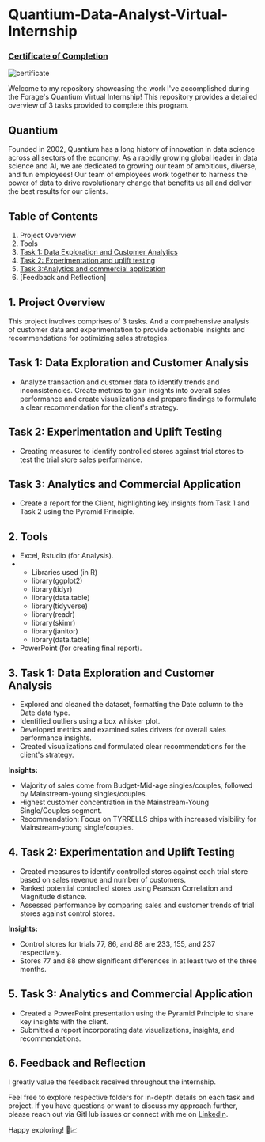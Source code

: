 # Quantium-Data-Analyst-Virtual-Internship

### [Certificate of Completion](https://forage-uploads-prod.s3.amazonaws.com/completion-certificates/Quantium/NkaC7knWtjSbi6aYv_Quantium_JHeC6a7tzzPokKo5h_1705677723121_completion_certificate.pdf)

![certificate](https://github.com/talibizhar1/Quantium-Data-Analyst-Virtual-Internship/assets/129067554/023d18b3-b565-4a6e-ba77-2eeaa30cc1c6)

Welcome to my repository showcasing the work I've accomplished during the Forage's Quantium Virtual Internship! This repository provides a detailed overview of 3 tasks provided to complete this program.
## Quantium
Founded in 2002, Quantium has a long history of innovation in data science across all sectors of the economy. As a rapidly growing global leader in data science and AI, we are dedicated to growing our team of ambitious, diverse, and fun employees! Our team of employees work together to harness the power of data to drive revolutionary change that benefits us all and deliver the best results for our clients.
## Table of Contents

1. Project Overview
2. Tools
3. [Task 1: Data Exploration and Customer Analytics](https://github.com/talibizhar1/Quantium-Data-Analyst-Virtual-Internship/tree/main/task1)
4. [Task 2: Experimentation and uplift testing](https://github.com/talibizhar1/Quantium-Data-Analyst-Virtual-Internship/tree/main/Task%202)
5. [Task 3:Analytics and commercial application
 ](#task-3-advanced-analytics-applications)
6. [Feedback and Reflection]

## 1. Project Overview
This project involves comprises of 3 tasks. And a comprehensive analysis of customer data and experimentation to provide actionable insights and recommendations for optimizing sales strategies.

## Task 1: Data Exploration and Customer Analysis

- Analyze transaction and customer data to identify trends and inconsistencies. Create metrics to gain insights into overall sales performance and create visualizations and prepare findings to formulate a clear recommendation for the client's strategy.

## Task 2: Experimentation and Uplift Testing

- Creating measures to identify controlled stores against trial stores to test the trial store sales performance.

## Task 3: Analytics and Commercial Application

- Create a report for the Client, highlighting key insights from Task 1 and Task 2 using the Pyramid Principle.

## 2. Tools
- Excel, Rstudio (for Analysis).
- - Libraries used (in R)
  - library(ggplot2)
  - library(tidyr)
  - library(data.table)
  - library(tidyverse)
  - library(readr)
  - library(skimr)
  - library(janitor)
  - library(data.table)
- PowerPoint (for creating final report).

## 3. Task 1: Data Exploration and Customer Analysis

- Explored and cleaned the dataset, formatting the Date column to the Date data type.
- Identified outliers using a box whisker plot.
- Developed metrics and examined sales drivers for overall sales performance insights.
- Created visualizations and formulated clear recommendations for the client's strategy.

**Insights:**
- Majority of sales come from Budget-Mid-age singles/couples, followed by Mainstream-young singles/couples.
- Highest customer concentration in the Mainstream-Young Single/Couples segment.
- Recommendation: Focus on TYRRELLS chips with increased visibility for Mainstream-young single/couples.

## 4. Task 2: Experimentation and Uplift Testing

- Created measures to identify controlled stores against each trial store based on sales revenue and number of customers.
- Ranked potential controlled stores using Pearson Correlation and Magnitude distance.
- Assessed performance by comparing sales and customer trends of trial stores against control stores.

**Insights:**
- Control stores for trials 77, 86, and 88 are 233, 155, and 237 respectively.
- Stores 77 and 88 show significant differences in at least two of the three months.

## 5. Task 3: Analytics and Commercial Application

- Created a PowerPoint presentation using the Pyramid Principle to share key insights with the client.
- Submitted a report incorporating data visualizations, insights, and recommendations.

## 6. Feedback and Reflection

I greatly value the feedback received throughout the internship.

Feel free to explore respective folders for in-depth details on each task and project. If you have questions or want to discuss my approach further, please reach out via GitHub issues or connect with me on [LinkedIn](https://www.linkedin.com/in/talib-izhar/).

Happy exploring! 🚀📈

